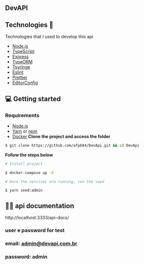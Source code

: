 ## DevAPI

## Technologies 🚀

Technologies that I used to develop this api

- [Node.js](https://nodejs.org/en/)
- [TypeScript](https://www.typescriptlang.org/)
- [Express](https://expressjs.com/pt-br/)
- [TypeORM](https://typeorm.io/#/)
- [Tsyringe](https://github.com/microsoft/tsyringe)
- [Eslint](https://eslint.org/)
- [Prettier](https://prettier.io/)
- [EditorConfig](https://editorconfig.org/)

## 💻 Getting started

### Requirements

- [Node.js](https://nodejs.org/en/)
- [Yarn](https://classic.yarnpkg.com/) or [npm](https://www.npmjs.com/)
- [Docker](https://www.docker.com/)
**Clone the project and access the folder**

```bash
$ git clone https://github.com/afpb04/DevApi.git && cd DevApi
```
**Follow the steps below**

```bash
# Install project

$ docker-compose up -d

# Once the services are running, run the seed

$ yarn seed:admin
```
## 🐱‍👤 api documentation

http://localhost:3333/api-docs/

### user e password for test

### email: admin@devapi.com.br
### password: admin

